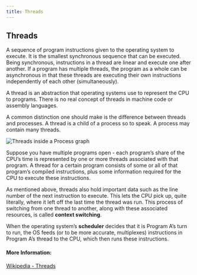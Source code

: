 ```yaml
---
title: Threads
---
```

## Threads
A sequence of program instructions given to the operating system to execute. It is the smallest synchronous sequence that can be executed. Being synchronous, instructions in a thread are linear and execute one after another. If a program has multiple threads, the program as a whole can be asynchronous in that these threads are executing their own instructions independently of each other (simultaneously).

A thread is an abstraction that operating systems use to represent the CPU to programs. There is no real concept of threads in machine code or assembly languages.

A common distinction one should make is the difference between threads and processes. A thread is a child of a process so to speak. A process may contain many threads.
  
![Threads inside a Process graph](https://upload.wikimedia.org/wikipedia/commons/thumb/a/a5/Multithreaded_process.svg/440px-Multithreaded_process.svg.png)

Suppose you have multiple programs open - each program’s share of the CPU’s time is represented by one or more threads associated with that program. A thread for a certain program consists of some or all of that program’s compiled instructions, plus some information required for the CPU to execute these instructions.

As mentioned above, threads also hold important data such as the line number of the next instruction to execute. This lets the CPU pick up, quite literally, where it left off the last time the thread was run. This process of switching from one thread to another, along with these associated resources, is called **context switching**.

When the operating system’s **scheduler** decides that it is Program A’s turn to run, the OS feeds (or to be more accurate, multiplexes) instructions in Program A’s thread to the CPU, which then runs these instructions.

#### More Information:
[Wikipedia - Threads](https://en.wikipedia.org/wiki/Thread_(computing))
